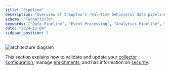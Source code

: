 ```yaml
---
title: "Pipeline"
description: "Overview of Snowplow's real-time behavioral data pipeline architecture, components, and processing flow."
schema: "TechArticle"
keywords: ["Data Pipeline", "Event Processing", "Analytics Pipeline", "Data Flow", "Processing Engine", "Pipeline Architecture"]
date: "2024-12-04"
sidebar_position: 5
---
```


![architecture diagram](@site/docs/fundamentals/images/architecture.png)

This section explains how to validate and update your [collector configuration](/docs/pipeline/collector/index.md), manage [enrichments](/docs/pipeline/enrichments/index.md), and has information on [security](/docs/pipeline/security/index.md).
